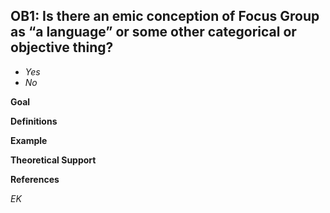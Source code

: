 
## OB1: Is there an emic conception of Focus Group as “a language” or some other categorical or objective thing? 

- *Yes*
- *No*


**Goal**

 

**Definitions**


**Example**


**Theoretical Support**


**References**



_EK_

